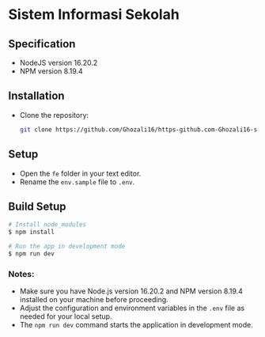 # Sistem Informasi Sekolah

## Specification
- NodeJS version 16.20.2
- NPM version 8.19.4

## Installation
- Clone the repository:
  ```bash
  git clone https://github.com/Ghozali16/https-github.com-Ghozali16-sistem-informasi-sekolah
  ```

## Setup
- Open the `fe` folder in your text editor.
- Rename the `env.sample` file to `.env`.

## Build Setup

```bash
# Install node_modules
$ npm install

# Run the app in development mode
$ npm run dev
```

### Notes:
- Make sure you have Node.js version 16.20.2 and NPM version 8.19.4 installed on your machine before proceeding.
- Adjust the configuration and environment variables in the `.env` file as needed for your local setup.
- The `npm run dev` command starts the application in development mode.
